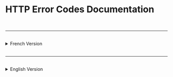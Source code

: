 # HTTP Error Codes Documentation

<br>

---

<br>

<details>
<summary>French Version</summary>

Ce document présente une classification des codes d'erreur HTTP que peut renvoyer un serveur. Chaque section détaille une catégorie de réponses HTTP avec une description concise des codes spécifiques.

---

## 🟦 1xx - Réponses informatives
Réponses temporaires indiquant que le client doit continuer sa requête.

- **100 Continue** : Attente de la suite de la requête.

---

## 🟩 2xx - Réponses de succès
Le serveur a reçu, compris et accepté la requête.

- **200 OK** : Requête réussie.
- **201 Created** : Ressource créée.
- **204 No Content** : Pas de contenu à envoyer.

---

## 🟨 3xx - Redirections
Le client doit effectuer une action supplémentaire pour compléter la requête.

- **301 Moved Permanently** : Ressource déplacée de façon permanente.
- **302 Found** : Ressource temporairement déplacée.
- **303 See Other** : Voir autre URI.
- **307 Temporary Redirect** : Redirection temporaire.

---

## 🟥 4xx - Erreurs du client
Erreur de syntaxe ou requête impossible à satisfaire.

- **400 Bad Request** : Syntaxe de la requête erronée.
- **401 Unauthorized** : Authentification requise.
- **403 Forbidden** : Accès refusé.
- **404 Not Found** : Ressource non trouvée.
- **405 Method Not Allowed** : Méthode non autorisée.
- **413 Payload Too Large** : Charge trop lourde.
- **414 URI Too Long** : URI trop longue.
- **415 Unsupported Media Type** : Type média non supporté.
- **499 Client Closed Request** : Client a fermé la connexion.

---

## 🟧 5xx - Erreurs du serveur
Erreur du serveur en traitant une requête correcte.

- **500 Internal Server Error** : Erreur interne.
- **501 Not Implemented** : Fonctionnalité non implémentée.
- **502 Bad Gateway** : Mauvaise réponse d'un serveur intermédiaire.
- **503 Service Unavailable** : Service non disponible.
- **504 Gateway Timeout** : Délai d'attente dépassé pour un serveur intermédiaire.
- **505 HTTP Version Not Supported** : Version HTTP non supportée.

---

</details>

<br>

---

<br>

<details>
<summary>English Version</summary>

This document provides a classification of HTTP error codes that a server can return. Each section details a category of HTTP responses with a concise description of specific codes.

---

## 🟦 1xx - Informational Responses
Temporary responses indicating that the client should continue with the request.

- **100 Continue**: Waiting for the continuation of the request.

---

## 🟩 2xx - Success Responses
The server has successfully received, understood, and accepted the request.

- **200 OK**: Request succeeded.
- **201 Created**: Resource created.
- **204 No Content**: No content to send.

---

## 🟨 3xx - Redirections
The client must take additional action to complete the request.

- **301 Moved Permanently**: Resource permanently moved.
- **302 Found**: Resource temporarily moved.
- **303 See Other**: See another URI.
- **307 Temporary Redirect**: Temporary redirection.

---

## 🟥 4xx - Client Errors
Syntax error or request cannot be fulfilled.

- **400 Bad Request**: Malformed request syntax.
- **401 Unauthorized**: Authentication required.
- **403 Forbidden**: Access denied.
- **404 Not Found**: Resource not found.
- **405 Method Not Allowed**: Method not allowed.
- **413 Payload Too Large**: Payload too large.
- **414 URI Too Long**: URI too long.
- **415 Unsupported Media Type**: Unsupported media type.
- **499 Client Closed Request**: Client closed the connection.

---

## 🟧 5xx - Server Errors
Server error while processing a valid request.

- **500 Internal Server Error**: Internal error.
- **501 Not Implemented**: Functionality not implemented.
- **502 Bad Gateway**: Bad response from an intermediary server.
- **503 Service Unavailable**: Service unavailable.
- **504 Gateway Timeout**: Timeout from an intermediary server.
- **505 HTTP Version Not Supported**: HTTP version not supported.

---

</details>
